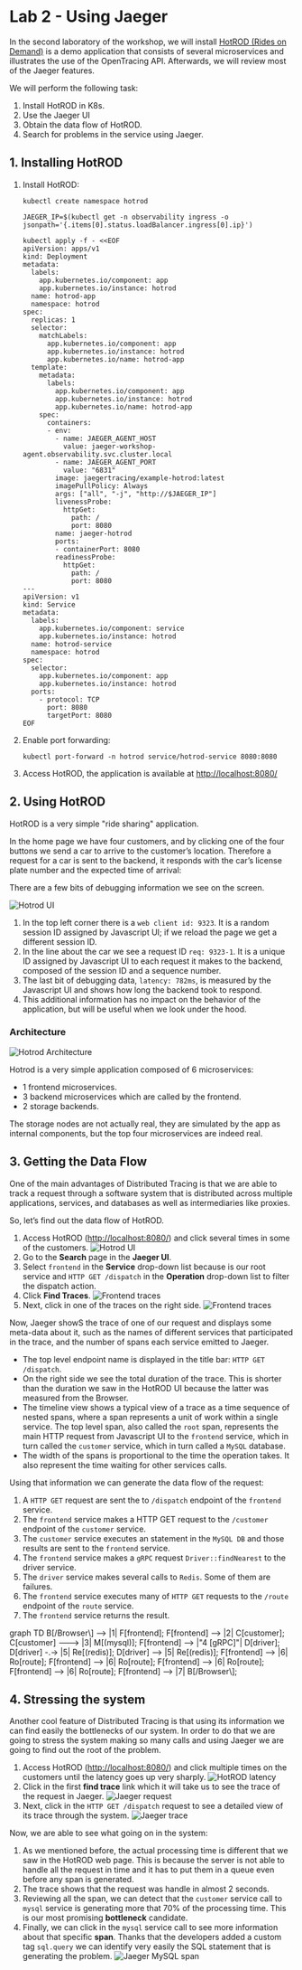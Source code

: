 # Lab 2 - Using Jaeger

In the second laboratory of the workshop, we will install [HotROD (Rides on Demand)](https://github.com/jaegertracing/jaeger/tree/master/examples/hotrod) is a demo application that consists of several microservices and illustrates the use of the OpenTracing API. Afterwards, we will review most of the Jaeger features.

We will perform the following task:

1. Install HotROD in K8s.
2. Use the Jaeger UI
3. Obtain the data flow of HotROD.
4. Search for problems in the service using Jaeger.

## 1. Installing HotROD

1. Install HotROD:

    ```shell
    kubectl create namespace hotrod

    JAEGER_IP=$(kubectl get -n observability ingress -o jsonpath='{.items[0].status.loadBalancer.ingress[0].ip}')

    kubectl apply -f - <<EOF
    apiVersion: apps/v1
    kind: Deployment
    metadata:
      labels:
        app.kubernetes.io/component: app
        app.kubernetes.io/instance: hotrod
      name: hotrod-app
      namespace: hotrod
    spec:
      replicas: 1
      selector:
        matchLabels:
          app.kubernetes.io/component: app
          app.kubernetes.io/instance: hotrod
          app.kubernetes.io/name: hotrod-app
      template:
        metadata:
          labels:
            app.kubernetes.io/component: app
            app.kubernetes.io/instance: hotrod
            app.kubernetes.io/name: hotrod-app
        spec:
          containers:
          - env:
            - name: JAEGER_AGENT_HOST
              value: jaeger-workshop-agent.observability.svc.cluster.local
            - name: JAEGER_AGENT_PORT
              value: "6831"
            image: jaegertracing/example-hotrod:latest
            imagePullPolicy: Always
            args: ["all", "-j", "http://$JAEGER_IP"]
            livenessProbe:
              httpGet:
                path: /
                port: 8080
            name: jaeger-hotrod
            ports:
            - containerPort: 8080
            readinessProbe:
              httpGet:
                path: /
                port: 8080
    ---
    apiVersion: v1
    kind: Service
    metadata:
      labels:
        app.kubernetes.io/component: service
        app.kubernetes.io/instance: hotrod
      name: hotrod-service
      namespace: hotrod
    spec:
      selector:
        app.kubernetes.io/component: app
        app.kubernetes.io/instance: hotrod
      ports:
        - protocol: TCP
          port: 8080
          targetPort: 8080
    EOF
    ```

2. Enable port forwarding:

    ```shell
    kubectl port-forward -n hotrod service/hotrod-service 8080:8080
    ```

3. Access HotROD, the application is available at [http://localhost:8080/](http://localhost:8080/)

## 2. Using HotROD

HotROD is a very simple "ride sharing" application.

In the home page we have four customers, and by clicking one of the four buttons we send a car to arrive to the customer’s location. Therefore a request for a car is sent to the backend, it responds with the car’s license plate number and the expected time of arrival:

There are a few bits of debugging information we see on the screen.

![Hotrod UI](./hotrod-ui.png)

1. In the top left corner there is a ```web client id: 9323```. It is a random session ID assigned by Javascript UI; if we reload the page we get a different session ID.
2. In the line about the car we see a request ID ```req: 9323-1```. It is a unique ID assigned by Javascript UI to each request it makes to the backend, composed of the session ID and a sequence number.
3. The last bit of debugging data, ```latency: 782ms```, is measured by the Javascript UI and shows how long the backend took to respond.
4. This additional information has no impact on the behavior of the application, but will be useful when we look under the hood.

### Architecture

![Hotrod Architecture](./hotrod-architecture.png)

Hotrod is a very simple application composed of 6 microservices:

- 1 frontend microservices.
- 3 backend microservices which are called by the frontend.
- 2 storage backends.

The storage nodes are not actually real, they are simulated by the app as internal components, but the top four microservices are indeed real.

## 3. Getting the Data Flow

One of the main advantages of Distributed Tracing is that we are able to track a request through a software system that is distributed across multiple applications, services, and databases as well as intermediaries like proxies.

So, let’s find out the data flow of HotROD.

1. Access HotROD \([http://localhost:8080/](http://localhost:8080/)\) and click several times in some of the customers.
    ![Hotrod UI](./hotrod-ui.png)
2. Go to the **Search** page in the **Jaeger UI**.
3. Select ```frontend``` in the **Service** drop-down list because is our root service and ```HTTP GET /dispatch``` in the **Operation** drop-down list to filter the dispatch action.
4. Click **Find Traces**.
    ![Frontend traces](./frontend-traces.png)
5. Next, click in one of the traces on the right side.
    ![Frontend traces](./dispatch-trace.png)

Now, Jaeger showS the trace of one of our request and displays some meta-data about it, such as the names of different services that participated in the trace, and the number of spans each service emitted to Jaeger.

- The top level endpoint name is displayed in the title bar: ```HTTP GET /dispatch```.
- On the right side we see the total duration of the trace. This is shorter than the duration we saw in the HotROD UI because the latter was measured from the Browser.
- The timeline view shows a typical view of a trace as a time sequence of nested spans, where a span represents a unit of work within a single service. The top level span, also called the ```root``` span, represents the main HTTP request from Javascript UI to the ```frontend``` service, which in turn called the ```customer``` service, which in turn called a ```MySQL``` database.
- The width of the spans is proportional to the time the operation takes. It also represent the time waiting for other services calls.

Using that information we can generate the data flow of the request:

1. A ```HTTP GET``` request are sent the to ```/dispatch``` endpoint  of the ```frontend``` service.
2. The ```frontend``` service makes a HTTP GET request to the ```/customer``` endpoint of the ```customer``` service.
3. The ```customer``` service executes an statement in the ```MySQL DB``` and those results are sent to the ```frontend``` service.
4. The ```frontend``` service makes a ```gRPC``` request ```Driver::findNearest``` to the driver service.
5. The ```driver``` service makes several calls to ```Redis```. Some of them are failures.
6. The ```frontend``` service executes many of ```HTTP GET``` requests to the ```/route``` endpoint of the ```route``` service.
7. The ```frontend``` service returns the result.

<mermaid>
graph TD
    B[/Browser\] --> |1| F[frontend];
    F[frontend] --> |2| C[customer];
    C[customer] ---> |3| M[(mysql)];
    F[frontend] --> |"4 [gRPC]"| D[driver];
    D[driver] -.-> |5| Re[(redis)];
    D[driver] --> |5| Re[(redis)];
    F[frontend] --> |6| Ro[route];
    F[frontend] --> |6| Ro[route];
    F[frontend] --> |6| Ro[route];
    F[frontend] --> |6| Ro[route];
    F[frontend] --> |7| B[/Browser\];
</mermaid>

## 4. Stressing the system

Another cool feature of Distributed Tracing is that using its information we can find easily the bottlenecks of our system. In order to do that we are going to stress the system making so many calls and using Jaeger we are going to find out the root of the problem.

1. Access HotROD \([http://localhost:8080/](http://localhost:8080/)\) and click multiple times on the customers until the latency goes up very sharply.
    ![HotROD latency](./hotrod_latency.png)
2. Click in the first **find trace** link which it will take us to see the trace of the request in Jaeger.
    ![Jaeger request](./jaeger_request.png)
3. Next, click in the ```HTTP GET /dispatch``` request to see a detailed view of its trace through the system.
    ![Jaeger trace](./jaeger_trace.png)

Now, we are able to see what going on in the system:

1. As we mentioned before, the actual processing time is different that we saw in the HotROD web page. This is because the server is not able to handle all the request in time and it has to put them in a queue even before any span is generated.
2. The trace shows that the request was handle in almost 2 seconds.
3. Reviewing all the span, we can detect that the ```customer``` service call to ```mysql``` service is generating more that 70% of the processing time. This is our most promising **bottleneck** candidate.
4. Finally, we can click in the ```mysql``` service call to see more information about that specific **span**. Thanks that the developers added a custom tag ```sql.query``` we can identify very easily the SQL statement that is generating the problem.
  ![Jaeger MySQL span](./jaeger_mysql_span.png)
